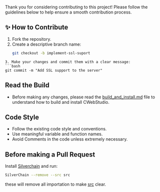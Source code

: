 Thank you for considering contributing to this project! Please follow the guidelines below to help ensure a smooth contribution process.

## ✨ How to Contribute

1. Fork the repository.
2. Create a descriptive branch name:
   ```bash
   git checkout -b implement-ssl-suport
```
3. Make your changes and commit them with a clear message:
```bash
git commit -m "Add SSL support to the server"
```
## Read the Build
- Before making any changes, please read the [build_and_install.md](docs/build_and_install.md) file to understand how to build and install CWebStudio.

##  Code Style
- Follow the existing code style and conventions.
- Use meaningful variable and function names.
- Avoid Comments in the code unless extremely necessary.

## Before making a Pull Request

Install [Silverchain](https://github.com/OUIsolutions/LuaSilverChain) and run:
```bash
SilverChain --remove --src src
```
these will remove all importation to make [src](/src/) clear.
